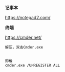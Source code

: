 **记事本**

https://notepad2.com/



**终端**

https://cmder.net/

```
解压，双击Cmder.exe


卸载
cmder.exe /UNREGISTER ALL
```

